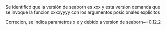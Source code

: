 Se identificó que la versión de seaborn es xxx y esta version demanda que se invoque la funcion xxxxyyyy con los argumentos posicionales explicitos

Correcion, se indica parametros x e y debido a version de seaborn~=0.12.2